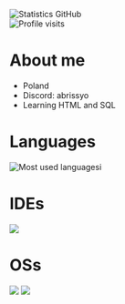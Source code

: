 ![Statistics GitHub](https://github-readme-stats.vercel.app/api?username=Abrissyy&show_icons=true&theme=radical)<br>
![Profile visits](https://komarev.com/ghpvc/?username=Abrissyy&label=Visits%20profilu&color=blue&style=flat)<br>
# About me
- Poland
- Discord: abrissyo
- Learning HTML and SQL

# Languages
![Most used languagesi](https://github-readme-stats.vercel.app/api/top-langs/?username=Abrissyy&layout=compact&theme=radical)

# IDEs
![](https://img.shields.io/badge/VS_Code-0078D4?style=for-the-badge&logo=visual%20studio%20code&logoColor=white)
# OSs
![](https://img.shields.io/badge/Debian-0078D6?style=for-the-badge&logo=windows&logoColor=white)
![](https://img.shields.io/badge/ArchLinux-0078D6?style=for-the-badge&logo=kali&logoColor=white)
